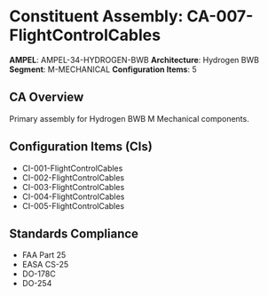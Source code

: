 # Constituent Assembly: CA-007-FlightControlCables

**AMPEL**: AMPEL-34-HYDROGEN-BWB
**Architecture**: Hydrogen BWB
**Segment**: M-MECHANICAL
**Configuration Items**: 5

## CA Overview
Primary assembly for Hydrogen BWB M Mechanical components.

## Configuration Items (CIs)
- CI-001-FlightControlCables
- CI-002-FlightControlCables
- CI-003-FlightControlCables
- CI-004-FlightControlCables
- CI-005-FlightControlCables

## Standards Compliance
- FAA Part 25
- EASA CS-25
- DO-178C
- DO-254

